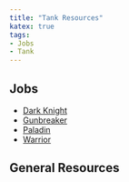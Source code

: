 ```yaml
---
title: "Tank Resources"
katex: true
tags:
- Jobs
- Tank
---
```

## Jobs
- [Dark Knight](notes/Dark%20Knight)
- [Gunbreaker](notes/Gunbreaker)
- [Paladin](notes/Paladin)
- [Warrior](notes/Warrior)

## General Resources
